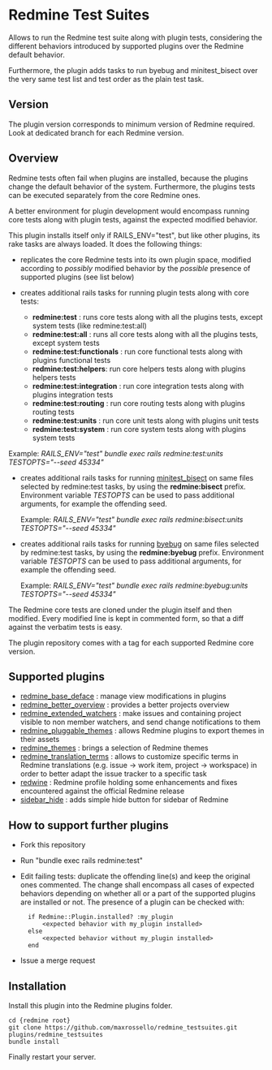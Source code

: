 # Redmine Test Suites

Allows to run the Redmine test suite along with plugin tests, considering the different behaviors introduced by supported plugins over the Redmine default behavior.

Furthermore, the plugin adds tasks to run byebug and minitest_bisect over the very same test list and test order as the plain test task.

## Version

The plugin version corresponds to minimum version of Redmine required. Look at dedicated branch for each Redmine version.

## Overview

Redmine tests often fail when plugins are installed, because the plugins change the default behavior of the system. Furthermore, the plugins tests can be executed separately from the core Redmine ones.

A better environment for plugin development would encompass running core tests along with plugin tests, against the expected modified behavior.

This plugin installs itself only if RAILS_ENV="test", but like other plugins, its rake tasks are always loaded. It does the following things:

- replicates the core Redmine tests into its own plugin space, modified according to *possibly* modified behavior by the *possible* presence of supported plugins (see list below)

- creates additional rails tasks for running plugin tests along with core tests:
    - **redmine:test** : runs core tests along with all the plugins tests, except system tests (like redmine:test:all)
    - **redmine:test:all** : runs all core tests along with all the plugins tests, except system tests
    - **redmine:test:functionals** : run core functional tests along with plugins functional tests
    - **redmine:test:helpers**: run core helpers tests along with plugins helpers tests
    - **redmine:test:integration** : run core integration tests along with plugins integration tests
    - **redmine:test:routing** : run core routing tests along with plugins routing tests
    - **redmine:test:units** : run core unit tests along with plugins unit tests
    - **redmine:test:system** : run core system tests along with plugins system tests

Example:
    *RAILS_ENV="test" bundle exec rails redmine:test:units TESTOPTS="--seed 45334"*
    
- creates additional rails tasks for running [minitest_bisect](https://github.com/seattlerb/minitest-bisect) on same files selected by redmine:test tasks, by using the **redmine:bisect** prefix. Environment variable *TESTOPTS* can be used to pass additional arguments, for example the offending seed.

  Example:
  *RAILS_ENV="test" bundle exec rails redmine:bisect:units TESTOPTS="--seed 45334"*

- creates additional rails tasks for running [byebug](https://github.com/deivid-rodriguez/byebug) on same files selected by redmine:test tasks, by using the **redmine:byebug**  prefix. Environment variable *TESTOPTS* can be used to pass additional arguments, for example the offending seed.

    Example:
    *RAILS_ENV="test" bundle exec rails redmine:byebug:units TESTOPTS="--seed 45334"*

The Redmine core tests are cloned under the plugin itself and then modified. Every modified line is kept in commented form, so that a diff against the verbatim tests is easy.

The plugin repository comes with a tag for each supported Redmine core version.

## Supported plugins

- [redmine_base_deface](https://github.com/jbbarth/redmine_base_deface) : manage view modifications in plugins
- [redmine_better_overview](https://github.com/maxrossello/redmine_better_overview) : provides a better projects overview
- [redmine_extended_watchers](https://github.com/maxrossello/redmine_extended_watchers) : make issues and containing project visible to non member watchers, and send change notifications to them
- [redmine_pluggable_themes](https://github.com/maxrossello/redmine_pluggable_themes.git) : allows Redmine plugins to export themes in their assets
- [redmine_themes](https://github.com/maxrossello/redmine_themes) : brings a selection of Redmine themes
- [redmine_translation_terms](https://github.com/maxrossello/redmine_translation_terms) : allows to customize specific terms in Redmine translations (e.g. issue -> work item, project -> workspace) in order to better adapt the issue tracker to a specific task
- [redwine](https://github.com/maxrossello/redwine) : Redmine profile holding some enhancements and fixes encountered against the official Redmine release
- [sidebar_hide](https://github.com/maxrossello/sidebar_hide) : adds simple hide button for sidebar of Redmine

## How to support further plugins

- Fork this repository
- Run "bundle exec rails redmine:test"
- Edit failing tests: duplicate the offending line(s) and keep the original ones commented.
The change shall encompass all cases of expected behaviors depending on whether all or a part of the supported plugins are installed or not. The presence of a plugin can be checked with:

	    if Redmine::Plugin.installed? :my_plugin
	        <expected behavior with my_plugin installed>
	    else
	        <expected behavior without my_plugin installed>
	    end

- Issue a merge request

## Installation

Install this plugin into the Redmine plugins folder.

    cd {redmine root}
    git clone https://github.com/maxrossello/redmine_testsuites.git plugins/redmine_testsuites
    bundle install

Finally restart your server.

